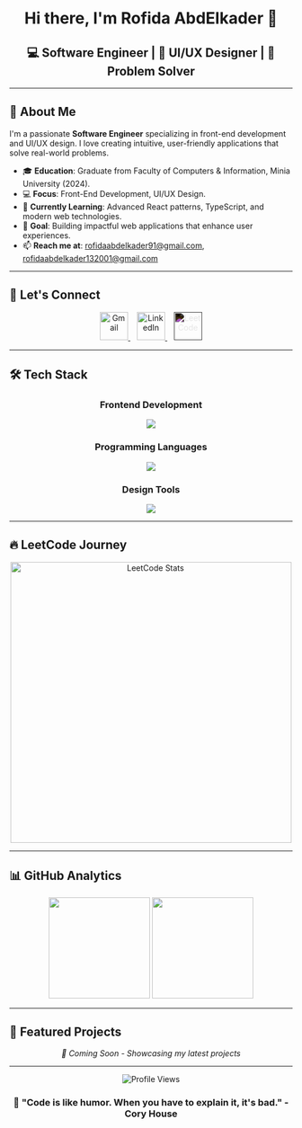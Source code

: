 <div align="center">
  <h1>Hi there, I'm Rofida AbdElkader 👋</h1>
</div>

<div align="center">
  <h2>💻 Software Engineer | 🎨 UI/UX Designer | 🚀 Problem Solver</h2>
</div>

<!-- <div align="center">
  <img src="https://media.giphy.com/media/qgQUggAC3Pfv687qPC/giphy.gif" width="300" alt="Coding Animation">
</div> -->

---

## 🚀 About Me

I'm a passionate **Software Engineer** specializing in front-end development and UI/UX design. I love creating intuitive, user-friendly applications that solve real-world problems.

- 🎓 **Education**: Graduate from Faculty of Computers & Information, Minia University (2024).
- 💻 **Focus**: Front-End Development, UI/UX Design.
- 🌱 **Currently Learning**: Advanced React patterns, TypeScript, and modern web technologies.
- 🎯 **Goal**: Building impactful web applications that enhance user experiences.
- 📫 **Reach me at**: rofidaabdelkader91@gmail.com, rofidaabdelkader132001@gmail.com

---

## 🔗 Let's Connect

<div align="center">
  <a href="mailto:rofidaabdelkader91@gmail.com" target="_blank">
    <img src="https://skillicons.dev/icons?i=gmail" width="50" height="50" alt="Gmail" />
  </a>
  &nbsp;&nbsp;
  <a href="https://linkedin.com/in/rofidaabdelkader" target="_blank">
    <img src="https://skillicons.dev/icons?i=linkedin" width="50" height="50" alt="LinkedIn" />
  </a>
  &nbsp;&nbsp;
  <a href="https://www.leetcode.com/rofida_abdelkader" target="_blank">
    <img src="https://cdn.jsdelivr.net/npm/simple-icons@v9/icons/leetcode.svg" width="50" height="50" alt="LeetCode" style="filter: invert(1);" />
  </a>
</div>

---

## 🛠️ Tech Stack

<div align="center">

### Frontend Development
<img src="https://skillicons.dev/icons?i=html,css,js,bootstrap,react" />

### Programming Languages
<img src="https://skillicons.dev/icons?i=java,cs,cpp,python" />

### Design Tools
<img src="https://skillicons.dev/icons?i=figma" />

</div>

---

## 🔥 LeetCode Journey

<div align="center">
  <img src="https://leetcard.jacoblin.cool/Rofida_Abdelkader?theme=dark&font=source_code_pro&ext=heatmap" alt="LeetCode Stats" width="500"/>
</div>

---

## 📊 GitHub Analytics

<div align="center">
  <img height="180em" src="https://github-readme-stats.vercel.app/api?username=rofida-abdelkader&show_icons=true&theme=tokyonight&include_all_commits=true&count_private=true"/>
  <img height="180em" src="https://github-readme-stats.vercel.app/api/top-langs/?username=rofida-abdelkader&layout=compact&langs_count=8&theme=tokyonight"/>
</div>

---

## 🌟 Featured Projects

<!-- You can add your best projects here -->
<div align="center">
  
*🚧 Coming Soon - Showcasing my latest projects*

</div>

---

<div align="center">
  <img src="https://komarev.com/ghpvc/?username=rofida-abdelkader&label=Profile%20Views&color=0e75b6&style=flat" alt="Profile Views" />
</div>

<div align="center">
  <h3>💭 "Code is like humor. When you have to explain it, it's bad." - Cory House</h3>
</div>
